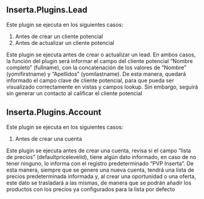 ## **Inserta.Plugins.Lead**
Este plugin se ejecuta en los siguientes casos:
1. Antes de crear un cliente potencial
1. Antes de actualizar un cliente potencial

Este plugin se ejecuta antes de crear o actualizar un lead. En ambos casos, la función del plugin será informar el campo del cliente potencial “Nombre completo” (fullname), con la concatenación de los valores de “Nombre” (yomifirstname) y “Apellidos” (yomilastname).
De esta manera, quedará informado el campo clave de cliente potencial, para que pueda ser visualizado correctamente en vistas y campos lookup. Sin embargo, seguirá sin generar un contacto al calificar el cliente potencial

## **Inserta.Plugins.Account**
Este plugin se ejecuta en los siguientes casos:
1. Antes de crear una cuenta

Este plugin se ejecuta antes de crear una cuenta, revisa si el campo “lista de precios” (defaultpricelevelid), tiene algún dato informado, en caso de no tener ninguno, lo informa con el registro predeterminado “PVP Inserta”.
De esta manera, siempre que se genere una nueva cuenta, tendrá una lista de precios predeterminada informada y, al crear una oportunidad o una oferta, este dato se trasladará a las mismas, de manera que se podrán añadir los productos con los precios ya configurados para la lista por defecto

